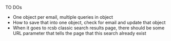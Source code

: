 TO DOs

* One object per email, multiple queries in object
* How to save that into one object, check for email and update that object
* When it goes to rcsb classic search results page, there should be some URL parameter that tells the page that this search already exist
